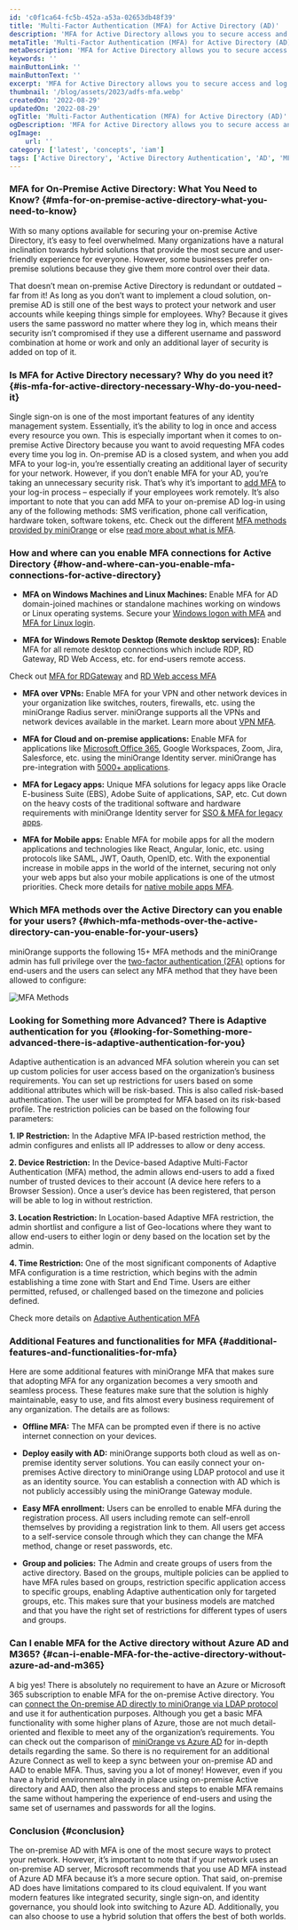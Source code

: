 ```yaml
---
id: 'c0f1ca64-fc5b-452a-a53a-02653db48f39'
title: 'Multi-Factor Authentication (MFA) for Active Directory (AD)'
description: 'MFA for Active Directory allows you to secure access and log in to your VPN, RDP, windows login, and applications by verifying all Active directory accounts.'
metaTitle: 'Multi-Factor Authentication (MFA) for Active Directory (AD)'
metaDescription: 'MFA for Active Directory allows you to secure access and log in to your VPN, RDP, windows login, and applications by verifying all Active directory accounts.'
keywords: ''
mainButtonLink: ''
mainButtonText: ''
excerpt: 'MFA for Active Directory allows you to secure access and log in to your VPN, RDP, windows login, and applications by verifying all Active directory accounts.'
thumbnail: '/blog/assets/2023/adfs-mfa.webp'
createdOn: '2022-08-29'
updatedOn: '2022-08-29'
ogTitle: 'Multi-Factor Authentication (MFA) for Active Directory (AD)'
ogDescription: 'MFA for Active Directory allows you to secure access and log in to your VPN, RDP, windows login, and applications by verifying all Active directory accounts.'
ogImage:
    url: ''
category: ['latest', 'concepts', 'iam']
tags: ['Active Directory', 'Active Directory Authentication', 'AD', 'MFA', 'Multi-factor Authentication']
---
```


### MFA for On-Premise Active Directory: What You Need to Know? {#mfa-for-on-premise-active-directory-what-you-need-to-know}

With so many options available for securing your on-premise Active Directory, it’s easy to feel overwhelmed. Many organizations have a natural inclination towards hybrid solutions that provide the most secure and user-friendly experience for everyone. However, some businesses prefer on-premise solutions because they give them more control over their data. 

That doesn’t mean on-premise Active Directory is redundant or outdated – far from it! As long as you don’t want to implement a cloud solution, on-premise AD is still one of the best ways to protect your network and user accounts while keeping things simple for employees. Why? Because it gives users the same password no matter where they log in, which means their security isn’t compromised if they use a different username and password combination at home or work and only an additional layer of security is added on top of it.

### Is MFA for Active Directory necessary? Why do you need it? {#is-mfa-for-active-directory-necessary-Why-do-you-need-it}

Single sign-on is one of the most important features of any identity management system. Essentially, it’s the ability to log in once and access every resource you own. This is especially important when it comes to on-premise Active Directory because you want to avoid requesting MFA codes every time you log in. On-premise AD is a closed system, and when you add MFA to your log-in, you’re essentially creating an additional layer of security for your network. However, if you don’t enable MFA for your AD, you’re taking an unnecessary security risk. That’s why it’s important to [add MFA](https://www.miniorange.com/products/multi-factor-authentication-mfa) to your log-in process – especially if your employees work remotely. It’s also important to note that you can add MFA to your on-premise AD log-in using any of the following methods: SMS verification, phone call verification, hardware token, software tokens, etc. Check out the different [MFA methods provided by miniOrange](https://www.miniorange.com/products/multi-factor-authentication-mfa-methods) or else [read more about what is MFA](https://blog.miniorange.com/what-is-multi-factor-authentication-mfa/).

### How and where can you enable MFA connections for Active Directory {#how-and-where-can-you-enable-mfa-connections-for-active-directory}

- **MFA on Windows Machines and Linux Machines:**
Enable MFA for AD domain-joined machines or standalone machines working on windows or Linux operating systems. Secure your [Windows logon with MFA](https://www.miniorange.com/two-factor-authentication-(2fa)-for-windows-login-and-rdp) and [MFA for Linux login](https://www.miniorange.com/two-factor-authentication-(2fa)-for-windows-login-and-rdp).

- **MFA for Windows Remote Desktop (Remote desktop services):**
Enable MFA for all remote desktop connections which include RDP, RD Gateway, RD Web Access, etc. for end-users remote access.

Check out [MFA for RDGateway](https://www.miniorange.com/two-factor-authentication-(2fa)-for-rd-gateway) and [RD Web access MFA](https://www.miniorange.com/two-factor-authentication-(2fa)-for-rd-web)

- **MFA over VPNs:**
Enable MFA for your VPN and other network devices in your organization like switches, routers, firewalls, etc. using the miniOrange Radius server. miniOrange supports all the VPNs and network devices available in the market. Learn more about [VPN MFA](https://www.miniorange.com/iam/solutions/vpn-mfa-multi-factor-authentication).

- **MFA for Cloud and on-premise applications:**
Enable MFA for applications like [Microsoft Office 365](https://www.miniorange.com/iam/integrations/microsoft-365-sso), Google Workspaces, Zoom, Jira, Salesforce, etc. using the miniOrange Identity server. miniOrange has pre-integration with [5000+ applications](https://www.miniorange.com/iam/integrations/).

- **MFA for Legacy apps:**
Unique MFA solutions for legacy apps like Oracle E-business Suite (EBS), Adobe Suite of applications, SAP, etc. Cut down on the heavy costs of the traditional software and hardware requirements with miniOrange Identity server for [SSO & MFA for legacy apps](https://www.miniorange.com/iam/solutions/legacy-apps-sso-mfa).

- **MFA for Mobile apps:**
Enable MFA for mobile apps for all the modern applications and technologies like React, Angular, Ionic, etc. using protocols like SAML, JWT, Oauth, OpenID, etc. With the exponential increase in mobile apps in the world of the internet, securing not only your web apps but also your mobile applications is one of the utmost priorities. Check more details for [native mobile apps MFA](https://www.miniorange.com/iam/solutions/native-mobile-apps-single-sign-on-sso).

### Which MFA methods over the Active Directory can you enable for your users? {#which-mfa-methods-over-the-active-directory-can-you-enable-for-your-users}

miniOrange supports the following 15+ MFA methods and the miniOrange admin has full privilege over the [two-factor authentication (2FA)](https://www.miniorange.com/products/two-factor-authentication-(2fa)) options for end-users and the users can select any MFA method that they have been allowed to configure:

![MFA Methods](/blog/assets/2023/mfa-methods.webp)

### Looking for Something more Advanced? There is Adaptive authentication for you {#looking-for-Something-more-advanced-there-is-adaptive-authentication-for-you}

Adaptive authentication is an advanced MFA solution wherein you can set up custom policies for user access based on the organization’s business requirements. You can set up restrictions for users based on some additional attributes which will be risk-based. This is also called risk-based authentication. The user will be prompted for MFA based on its risk-based profile. The restriction policies can be based on the following four parameters:

**1. IP Restriction:** In the Adaptive MFA IP-based restriction method, the admin configures and enlists all IP addresses to allow or deny access.

**2. Device Restriction:** In the Device-based Adaptive Multi-Factor Authentication (MFA) method, the admin allows end-users to add a fixed number of trusted devices to their account (A device here refers to a Browser Session). Once a user’s device has been registered, that person will be able to log in without restriction.

**3. Location Restriction:** In Location-based Adaptive MFA restriction, the admin shortlist and configure a list of Geo-locations where they want to allow end-users to either login or deny based on the location set by the admin.

**4. Time Restriction:** One of the most significant components of Adaptive MFA configuration is a time restriction, which begins with the admin establishing a time zone with Start and End Time. Users are either permitted, refused, or challenged based on the timezone and policies defined.

Check more details on [Adaptive Authentication MFA](https://www.miniorange.com/products/adaptive-multi-factor-authentication-mfa)


### Additional Features and functionalities for MFA {#additional-features-and-functionalities-for-mfa}

Here are some additional features with miniOrange MFA that makes sure that adopting MFA for any organization becomes a very smooth and seamless process. These features make sure that the solution is highly maintainable, easy to use, and fits almost every business requirement of any organization. The details are as follows: 

- **Offline MFA:** The MFA can be prompted even if there is no active internet connection on your devices.

- **Deploy easily with AD:** miniOrange supports both cloud as well as on-premise identity server solutions. You can easily connect your on-premises Active directory to miniOrange using LDAP protocol and use it as an identity source. You can establish a connection with AD which is not publicly accessibly using the miniOrange Gateway module.

- **Easy MFA enrollment:** Users can be enrolled to enable MFA during the registration process. All users including remote can self-enroll themselves by providing a registration link to them. All users get access to a self-service console through which they can change the MFA method, change or reset passwords, etc.

- **Group and policies:** The Admin and create groups of users from the active directory. Based on the groups, multiple policies can be applied to have MFA rules based on groups, restriction specific application access to specific groups, enabling Adaptive authentication only for targeted groups, etc. This makes sure that your business models are matched and that you have the right set of restrictions for different types of users and groups.

### Can I enable MFA for the Active directory without Azure AD and M365? {#can-i-enable-MFA-for-the-active-directory-without-azure-ad-and-m365}

A big yes! There is absolutely no requirement to have an Azure or Microsoft 365 subscription to enable MFA for the on-premise Active directory. You can [connect the On-premise AD directly to miniOrange via LDAP protocol](https://www.miniorange.com/iam/configure-ad-as-user-store) and use it for authentication purposes. Although you get a basic MFA functionality with some higher plans of Azure, those are not much detail-oriented and flexible to meet any of the organization’s requirements. You can check out the comparison of [miniOrange vs Azure AD](https://www.miniorange.com/iam/why-miniorange/azure-ad-alternatives) for in-depth details regarding the same. So there is no requirement for an additional Azure Connect as well to keep a sync between your on-premise AD and AAD to enable MFA. Thus, saving you a lot of money! However, even if you have a hybrid environment already in place using on-premise Active directory and AAD, then also the process and steps to enable MFA remains the same without hampering the experience of end-users and using the same set of usernames and passwords for all the logins.


### Conclusion {#conclusion}
The on-premise AD with MFA is one of the most secure ways to protect your network. However, it’s important to note that if your network uses an on-premise AD server, Microsoft recommends that you use AD MFA instead of Azure AD MFA because it’s a more secure option. That said, on-premise AD does have limitations compared to its cloud equivalent. If you want modern features like integrated security, single sign-on, and identity governance, you should look into switching to Azure AD. Additionally, you can also choose to use a hybrid solution that offers the best of both worlds.